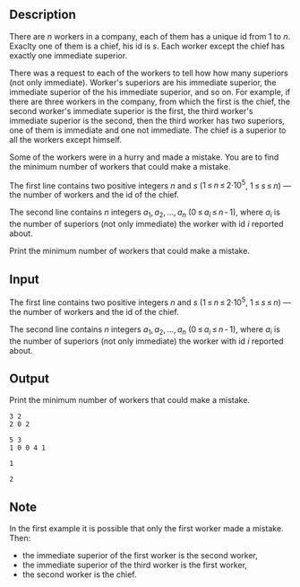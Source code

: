 ## Description

<div><p>There are <span class="tex-span"><i>n</i></span> workers in a company, each of them has a unique id from <span class="tex-span">1</span> to <span class="tex-span"><i>n</i></span>. <span class="tex-font-style-bf">Exaclty</span> one of them is a chief, his id is <span class="tex-span"><i>s</i></span>. Each worker except the chief has exactly one immediate superior.</p><p>There was a request to each of the workers to tell how how many superiors (not only immediate). Worker's superiors are his immediate superior, the immediate superior of the his immediate superior, and so on. For example, if there are three workers in the company, from which the first is the chief, the second worker's immediate superior is the first, the third worker's immediate superior is the second, then the third worker has two superiors, one of them is immediate and one not immediate. The chief is a superior to all the workers except himself.</p><p>Some of the workers were in a hurry and made a mistake. You are to find the minimum number of workers that could make a mistake.</p></div><div class="input-specification"><p>The first line contains two positive integers <span class="tex-span"><i>n</i></span> and <span class="tex-span"><i>s</i></span> (<span class="tex-span">1 ≤ <i>n</i> ≤ 2·10<sup class="upper-index">5</sup></span>, <span class="tex-span">1 ≤ <i>s</i> ≤ <i>n</i></span>)&nbsp;— the number of workers and the id of the chief.</p><p>The second line contains <span class="tex-span"><i>n</i></span> integers <span class="tex-span"><i>a</i><sub class="lower-index">1</sub>, <i>a</i><sub class="lower-index">2</sub>, ..., <i>a</i><sub class="lower-index"><i>n</i></sub></span> (<span class="tex-span">0 ≤ <i>a</i><sub class="lower-index"><i>i</i></sub> ≤ <i>n</i> - 1</span>), where <span class="tex-span"><i>a</i><sub class="lower-index"><i>i</i></sub></span> is the number of superiors (not only immediate) the worker with id <span class="tex-span"><i>i</i></span> reported about.</p></div><div class="output-specification"><p>Print the minimum number of workers that could make a mistake.</p></div>

## Input

<p>The first line contains two positive integers <span class="tex-span"><i>n</i></span> and <span class="tex-span"><i>s</i></span> (<span class="tex-span">1 ≤ <i>n</i> ≤ 2·10<sup class="upper-index">5</sup></span>, <span class="tex-span">1 ≤ <i>s</i> ≤ <i>n</i></span>)&nbsp;— the number of workers and the id of the chief.</p><p>The second line contains <span class="tex-span"><i>n</i></span> integers <span class="tex-span"><i>a</i><sub class="lower-index">1</sub>, <i>a</i><sub class="lower-index">2</sub>, ..., <i>a</i><sub class="lower-index"><i>n</i></sub></span> (<span class="tex-span">0 ≤ <i>a</i><sub class="lower-index"><i>i</i></sub> ≤ <i>n</i> - 1</span>), where <span class="tex-span"><i>a</i><sub class="lower-index"><i>i</i></sub></span> is the number of superiors (not only immediate) the worker with id <span class="tex-span"><i>i</i></span> reported about.</p>

## Output

<p>Print the minimum number of workers that could make a mistake.</p>





```input1
3 2
2 0 2

```




```input2
5 3
1 0 0 4 1

```




```output1
1

```




```output2
2

```



## Note

<p>In the first example it is possible that only the first worker made a mistake. Then: </p><ul> <li> the immediate superior of the first worker is the second worker, </li><li> the immediate superior of the third worker is the first worker, </li><li> the second worker is the chief. </li></ul>

